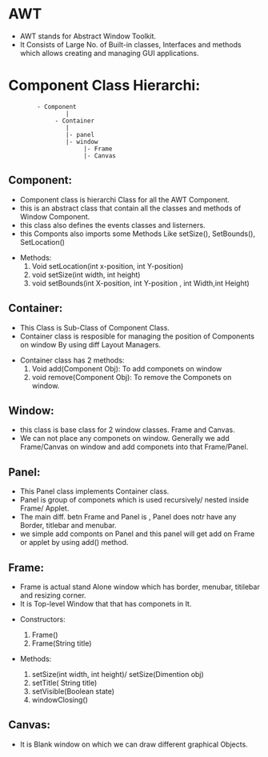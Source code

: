 # AWT
- AWT stands for Abstract Window Toolkit.
- It Consists of Large No. of Built-in classes, Interfaces and methods which allows creating and managing GUI applications.

# Component Class Hierarchi:
            - Component
                    |
                 - Container
                    |
                    |- panel
                    |- window
                         |- Frame
                         |- Canvas

## Component:
- Component class is hierarchi Class for all the AWT Component.
- this is an abstract class that contain all the classes and methods of Window Component.
- this class also defines the events classes and listerners.
- this Componts also imports some Methods Like setSize(), SetBounds(), SetLocation()
  
* Methods:
   1. Void setLocation(int x-position, int Y-position)
   2. void setSize(int width, int height)
   3. void setBounds(int X-position, int Y-position , int Width,int Height)

## Container:
- This Class is Sub-Class of Component Class.
- Container class is resposible for managing the position of Components on window By using diff Layout Managers.
  
* Container class has 2 methods:
    1. Void add(Component Obj): To add componets on window
    2. void remove(Component Obj): To remove the Componets on window.

## Window:
- this class is base class for 2 window classes. Frame and Canvas.
- We can not place any componets on window. Generally we add Frame/Canvas on window and add componets into that Frame/Panel.

## Panel:
- This Panel class implements Container class.
- Panel is group of componets which is used recursively/ nested inside Frame/ Applet.
- The main diff. betn Frame and Panel is , Panel does notr have any Border, titlebar and menubar.
- we simple add componts on Panel and this panel will get add on Frame or applet by using add() method.
  
## Frame:
- Frame is actual stand Alone window which has border, menubar, titilebar and resizing corner.
- It is Top-level Window that that has componets in It.

* Constructors:
  1. Frame()
  2. Frame(String title)
   
* Methods:
   1. setSize(int width, int height)/ setSize(Dimention obj)
   2. setTitle( String title)
   3. setVisible(Boolean state)
   4. windowClosing()
  
## Canvas:
- It is Blank window on which we can draw different graphical Objects.
  